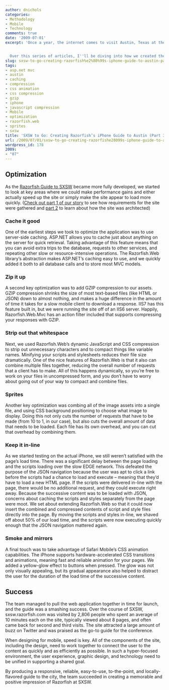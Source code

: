 ```yaml
---
author: dnichols
categories:
- Methodology
- Mobile
- Technology
comments: true
date: '2009-07-01'
excerpt: 'Once a year, the internet comes to visit Austin, Texas at the South by Southwest Interactive (SXSWi) conference, and, for 2009, the Razorfish Austin office was determined to leave an impression. We ended up making close to 3,000 impressions.


  Over this series of articles, I''ll be diving into how we created the Razorfish Guide to SXSW iPhone-optimized web site. Part 1 will deal with requirements gathering and technology choices, part 2 will cover design and development, and part 3 will talk about what we did to optimize the mobile experience.'
slug: sxsw-to-go-creating-razorfish%e2%80%99s-iphone-guide-to-austin-part-3
tags:
- asp.net mvc
- austin
- caching
- compression
- css animation
- css compression
- gzip
- iphone
- javascript compression
- Mobile
- optimization
- razorfish.web
- sprites
- sxsw
title: 'SXSW to Go: Creating Razorfish’s iPhone Guide to Austin (Part 3)'
url: /2009/07/01/sxsw-to-go-creating-razorfishe28099s-iphone-guide-to-austin-part-3/index.html
wordpress_id: 178
2009:
- "07"
---
```



## Optimization


As the [Razorfish Guide  to SXSW](http://sxsw.razorfish.com/) became more fully developed, we started to look at key areas where  we could make performance gains and either actually speed up the site or simply  make the site appear to load more quickly. ([Check out part 1 of our story](http://technology.razorfish.com/2009/06/17/sxsw-to-go-creating-razorfish%e2%80%99s-iphone-guide-to-austin-part-1/) to  see how requirements for the site were gathered and [part 2](http://technology.razorfish.com/2009/06/24/sxsw-to-go-creating-razorfish%e2%80%99s-iphone-guide-to-austin-part-2/) to learn about how  the site was architected)


### Cache it good


One of the earliest steps we took to optimize the  application was to use server-side caching. ASP.NET allows you to cache just  about anything on the server for quick retrieval. Taking advantage of this  feature means that you can avoid extra trips to the database, requests to other  services, and repeating other slow or resource-intensive operations. The  Razorfish.Web library’s abstraction makes ASP.NET’s caching easy to use, and we  quickly added it both to all database calls and to store most MVC models.


### Zip it up


A second key optimization was to add GZIP compression to our  assets. GZIP compression shrinks the size of most text-based files (like HTML  or JSON) down to almost nothing, and makes a huge difference in the amount of  time it takes for a slow mobile client to download a response. IIS7 has this  feature built in, but we were running the site off of an IIS6 server. Happily,  Razorfish.Web.Mvc has an action filter included that supports compressing your  responses with GZIP.


### Strip out that  whitespace


Next, we used Razorfish.Web’s dynamic JavaScript and CSS  compression to strip out unnecessary characters and to compact things like  variable names. Minifying your scripts and stylesheets reduces their file size  dramatically. One of the nice features of Razorfish.Web is that it also can  combine multiple files together, reducing the overall number of requests that a  client has to make. All of this happens dynamically, so you’re free to work on  your files in uncompressed form, and you don’t have to worry about going out of  your way to compact and combine files.


### Sprites


Another key optimization was combing all of the image assets  into a single file, and using CSS background positioning to choose what image  to display. Doing this not only cuts the number of requests that have to be  made (from 10 to 1, in our case), but also cuts the overall amount of data that  needs to be loaded. Each file has its own overhead, and you can cut that  overhead by combining them.


### Keep it in-line


As we started testing on the actual iPhone, we still weren’t  satisfied with the page’s load time. There was a significant delay between the  page loading and the scripts loading over the slow EDGE network. This defeated  the purpose of the JSON navigation because the user was apt to click a link  before the scripts had a chance to load and execute – meaning that they’d have  to load a new HTML page. If the scripts were delivered in-line with the page, there  would be no additional request, and they could execute right away. Because the  successive content was to be loaded with JSON, concerns about caching the  scripts and styles separately from the page were moot. We set about extending  Razorfish.Web so that it could now insert the combined and compressed contents  of script and style files directly into the page. By moving the scripts and  styles in-line, we shaved off about 50% of our load time, and the scripts were  now executing quickly enough that the JSON navigation mattered again.


### Smoke and mirrors


A final touch was to take advantage of Safari Mobile’s CSS  animation capabilities. The iPhone supports hardware-accelerated CSS  transitions and animations, meaning fast and reliable animation for your pages.  We added a yellow-glow effect to buttons when pressed. The glow was not only  visually appealing, but its gradual appearance also helped to distract the user  for the duration of the load time of the successive content.


## Success


The team managed to pull the web application together in  time for launch, and the guide was a smashing success. Over the course of SXSW,  sxsw.razorfish.com was visited by 2,806 people who spent an average of 10  minutes each on the site, typically viewed about 8 pages, and often came back  for second and third visits. The site attracted a large amount of buzz on  Twitter and was praised as the go-to guide for the conference.

When designing for mobile, speed is key. All of the  components of the site, including the design, need to work together to connect  the user to the content as quickly and as efficiently as possible. In such a  hyper-focused environment, the user experience, graphic design, and technology  need to be unified in supporting a shared goal.

By producing a responsive, reliable, easy-to-use,  to-the-point, and locally-flavored guide to the city, the team succeeded in  creating a memorable and positive impression of Razorfish at SXSW.
